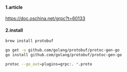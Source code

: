 #### 1.article
https://doc.oschina.net/grpc?t=60133


#### 2.install
```bash
brew install protobuf

go get -u github.com/golang/protobuf/protoc-gen-go
go install github.com/golang/protobuf/protoc-gen-go

protoc --go_out=plugins=grpc:. *.proto

```
